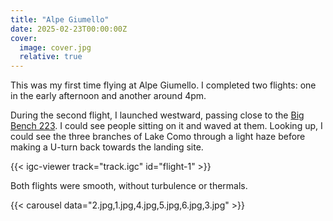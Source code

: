 ```yaml
---
title: "Alpe Giumello"
date: 2025-02-23T00:00:00Z
cover:
  image: cover.jpg
  relative: true
---
```


This was my first time flying at Alpe Giumello. I completed two flights: one in the early afternoon and another around 4pm.

During the second flight, I launched westward, passing close to the [Big Bench 223](https://maps.app.goo.gl/G3rno3ph7wJbKR4V6). I could see people sitting on it and waved at them. Looking up, I could see the three branches of Lake Como through a light haze before making a U-turn back towards the landing site.

{{< igc-viewer track="track.igc" id="flight-1" >}}

Both flights were smooth, without turbulence or thermals.

{{< carousel data="2.jpg,1.jpg,4.jpg,5.jpg,6.jpg,3.jpg" >}}
